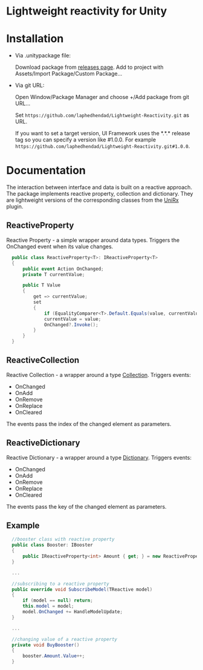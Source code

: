 # Lightweight reactivity for Unity

# Installation

  * Via .unitypackage file:

    Download package from [releases page](https://github.com/laphedhendad/Lightweight-Reactivity/releases).
    Add to project with Assets/Import Package/Custom Package...
    
  * Via git URL:

    Open Window/Package Manager and choose +/Add package from git URL...
    
    Set `https://github.com/laphedhendad/Lightweight-Reactivity.git` as URL.

    If you want to set a target version, UI Framework uses the \*.\*.\* release tag so you can specify a version like #1.0.0. For example `https://github.com/laphedhendad/Lightweight-Reactivity.git#1.0.0`.

# Documentation

The interaction between interface and data is built on a reactive approach. The package implements reactive property, collection and dictionary. They are lightweight versions of the corresponding classes from the [UniRx](https://github.com/neuecc/UniRx) plugin.

## ReactiveProperty

Reactive Property - a simple wrapper around data types. Triggers the OnChanged event when its value changes.

```csharp
  public class ReactiveProperty<T>: IReactiveProperty<T>
  {
      public event Action OnChanged;
      private T currentValue;

      public T Value
      {
          get => currentValue;
          set
          {
              if (EqualityComparer<T>.Default.Equals(value, currentValue)) return;
              currentValue = value;
              OnChanged?.Invoke();
          }
      }
  }
```

## ReactiveCollection

Reactive Collection - a wrapper around a type [Collection](https://learn.microsoft.com/ru-ru/dotnet/api/system.collections.objectmodel.collection-1). Triggers events:

* OnChanged
* OnAdd
* OnRemove
* OnReplace
* OnCleared

The events pass the index of the changed element as parameters.

## ReactiveDictionary

Reactive Dictionary - a wrapper around a type [Dictionary](https://learn.microsoft.com/ru-ru/dotnet/api/system.collections.generic.dictionary-2). Triggers events:

* OnChanged
* OnAdd
* OnRemove
* OnReplace
* OnCleared

The events pass the key of the changed element as parameters.

## Example

```csharp
  //booster class with reactive property
  public class Booster: IBooster
  {
      public IReactiveProperty<int> Amount { get; } = new ReactiveProperty<int>();
  }

  ...

  //subscribing to a reactive property
  public override void SubscribeModel(TReactive model)
  {
      if (model == null) return;
      this.model = model;
      model.OnChanged += HandleModelUpdate;
  }

  ...

  //changing value of a reactive property
  private void BuyBooster()
  {
      booster.Amount.Value++;
  }
```
